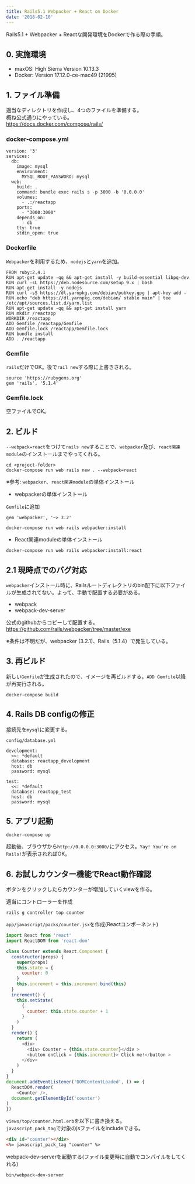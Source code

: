 ```yaml
---
title: Rails5.1 Webpacker + React on Docker
date: '2018-02-10'
---
```


Rails5.1 + Webpacker + Reactな開発環境をDockerで作る際の手順。
<!-- end -->

## 0. 実施環境
- maxOS: High Sierra Version 10.13.3
- Docker: Version 17.12.0-ce-mac49 (21995)

## 1. ファイル準備
適当なディレクトリを作成し、4つのファイルを準備する。  
概ね公式通りにやっている。  
https://docs.docker.com/compose/rails/

### docker-compose.yml

```
version: '3'
services:
  db:
    image: mysql
    environment:
      MYSQL_ROOT_PASSWORD: mysql
  web:
    build: .
    command: bundle exec rails s -p 3000 -b '0.0.0.0'
    volumes:
      - .:/reactapp
    ports:
      - "3000:3000"
    depends_on:
      - db
    tty: true
    stdin_open: true
```

### Dockerfile
`Webpacker`を利用するため、`nodejs`と`yarn`を追加。

```
FROM ruby:2.4.1
RUN apt-get update -qq && apt-get install -y build-essential libpq-dev
RUN curl -sL https://deb.nodesource.com/setup_9.x | bash
RUN apt-get install -y nodejs
RUN curl -sS https://dl.yarnpkg.com/debian/pubkey.gpg | apt-key add -
RUN echo "deb https://dl.yarnpkg.com/debian/ stable main" | tee /etc/apt/sources.list.d/yarn.list
RUN apt-get update -qq && apt-get install yarn
RUN mkdir /reactapp
WORKDIR /reactapp
ADD Gemfile /reactapp/Gemfile
ADD Gemfile.lock /reactapp/Gemfile.lock
RUN bundle install
ADD . /reactapp
```

### Gemfile
`rails`だけでOK。後で`rail new`する際に上書きされる。

```
source 'https://rubygems.org'
gem 'rails', '5.1.4'
```

### Gemfile.lock
空ファイルでOK。

## 2. ビルド
`--webpack=react`をつけて`rails new`することで、`webpacker`及び、`react関連module`のインストールまでやってくれる。

```
cd <project-folder>
docker-compose run web rails new . --webpack=react
```

※参考: `webpacker`、`react関連module`の単体インストール

- webpackerの単体インストール

`Gemfile`に追加
```
gem 'webpacker', '~> 3.2'
```

```
docker-compose run web rails webpacker:install
```

- React関連moduleの単体インストール

```
docker-compose run web rails webpacker:install:react
```

## 2.1 現時点でのバグ対応
`webpacker`インストール時に、Railsルートディレクトリのbin配下に以下ファイルが生成されてない。よって、手動で配置する必要がある。

- webpack
- webpack-dev-server

公式のgithubからコピーして配置する。  
https://github.com/rails/webpacker/tree/master/exe

※条件は不明だが、webpacker (3.2.1)、Rails（5.1.4）で発生している。

## 3. 再ビルド
新しい`Gemfile`が生成されたので、イメージを再ビルドする。`ADD Gemfile`以降が再実行される。

```
docker-compose build
```

## 4. Rails DB configの修正
接続先を`mysql`に変更する。

`config/database.yml`
```
development:
  <<: *default
  database: reactapp_development
  host: db
  password: mysql

test:
  <<: *default
  database: reactapp_test
  host: db
  password: mysql
```

## 5. アプリ起動

```
docker-compose up
```

起動後、ブラウザから`http://0.0.0.0:3000/`にアクセス。`Yay! You’re on Rails!`が表示されればOK。

## 6. お試しカウンター機能でReact動作確認
ボタンをクリックしたらカウンターが増加していくviewを作る。

適当にコントローラーを作成
```
rails g controller top counter
```

`app/javascript/packs/counter.jsx`を作成(Reactコンポーネント)
```js
import React from 'react'
import ReactDOM from 'react-dom'

class Counter extends React.Component {
  constructor(props) {
    super(props)
    this.state = {
      counter: 0
    }
    this.increment = this.increment.bind(this)
  }
  increment() {
    this.setState(
      {
        counter: this.state.counter + 1
      }
    )
  }
  render() {
    return (
      <div>
        <div> Counter = {this.state.counter}</div >
        <button onClick = {this.increment}> Click me!</button >
      </div>
    )
  }
}
document.addEventListener('DOMContentLoaded', () => {
  ReactDOM.render(
    <Counter />,
  document.getElementById('counter')
)
})
```

`views/top/counter.html.erb`を以下に書き換える。  
`javascript_pack_tag`で対象のjsファイルをincludeできる。  
```html
<div id="counter"></div>
<%= javascript_pack_tag "counter" %>
```

webpack-dev-serverを起動する(ファイル変更時に自動でコンパイルをしてくれる)  

```bash
bin/webpack-dev-server
```
